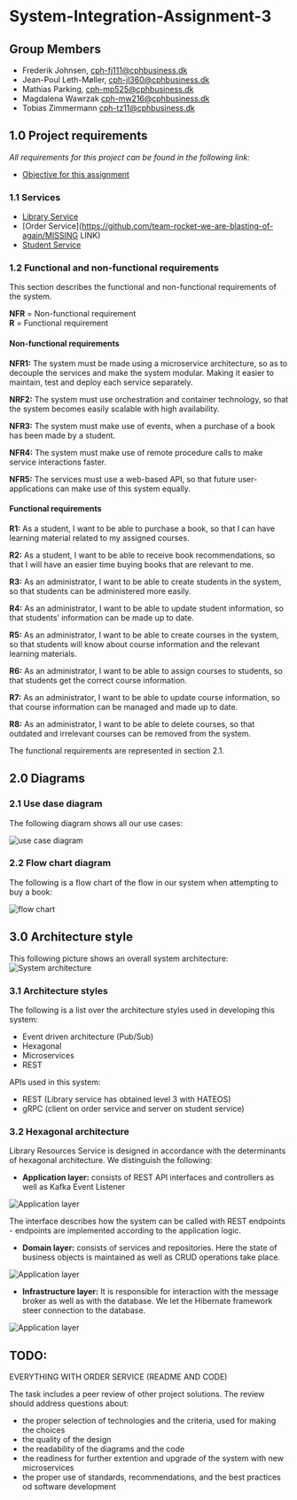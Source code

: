 # System-Integration-Assignment-3

## Group Members

- Frederik Johnsen, cph-fj111@cphbusiness.dk
- Jean-Poul Leth-Møller, cph-jl360@cphbusiness.dk
- Mathias Parking, cph-mp525@cphbusiness.dk
- Magdalena Wawrzak cph-mw216@cphbusiness.dk
- Tobias Zimmermann cph-tz11@cphbusiness.dk

## 1.0 Project requirements
*All requirements for this project can be found in the following link:*  
  
- [Objective for this assignment](./files/A4-MP3.pdf)  
  
### 1.1 Services

- [Library Service](https://github.com/team-rocket-we-are-blasting-of-again/library-resources-service)  
- [Order Service](https://github.com/team-rocket-we-are-blasting-of-again/MISSING LINK)
- [Student Service](https://github.com/team-rocket-we-are-blasting-of-again/sys-3-student-service)  
  
### 1.2 Functional and non-functional requirements
This section describes the functional and non-functional requirements of the system.  
  
**NFR** = Non-functional requirement  
**R** = Functional requirement    
  
#### **Non-functional requirements**   
  
**NFR1:** The system must be made using a microservice architecture, so as to decouple the
services and make the system modular. Making it easier to maintain, test and deploy each
service separately.  
  
**NRF2:** The system must use orchestration and container technology, so that the system
becomes easily scalable with high availability.  
  
**NFR3:** The system must make use of events, when a purchase of a book has been made by
a student.  
  
**NFR4:** The system must make use of remote procedure calls to make service interactions
faster.  
  
**NFR5:** The services must use a web-based API, so that future user-applications can make
use of this system equally.  
  
#### **Functional requirements**  

**R1:** As a student, I want to be able to purchase a book, so that I can have learning material
related to my assigned courses.  
  
**R2:** As a student, I want to be able to receive book recommendations, so that I will have an
easier time buying books that are relevant to me.  
  
**R3:** As an administrator, I want to be able to create students in the system, so that students
can be administered more easily.  
  
**R4:** As an administrator, I want to be able to update student information, so that students’
information can be made up to date.  
  
**R5:** As an administrator, I want to be able to create courses in the system, so that students
will know about course information and the relevant learning materials.  
  
**R6:** As an administrator, I want to be able to assign courses to students, so that students get
the correct course information.  
  
**R7:** As an administrator, I want to be able to update course information, so that course
information can be managed and made up to date.  
  
**R8:** As an administrator, I want to be able to delete courses, so that outdated and irrelevant
courses can be removed from the system.    
  
The functional requirements are represented in section 2.1.  
     
## 2.0 Diagrams  
  
### 2.1 Use dase diagram  
The following diagram shows all our use cases:  
   
![use case diagram](./images/use-case-diagram.png)  

### 2.2 Flow chart diagram
The following is a flow chart of the flow in our system when attempting to buy a book:  

![flow chart](./images/flow-chart.png) 
  
## 3.0 Architecture style  
This following picture shows an overall system architecture:  
![System architecture](./images/Architecture-style.PNG)     
    
### 3.1 Architecture styles  
The following is a list over the architecture styles used in developing this system:  
- Event driven architecture (Pub/Sub)      
- Hexagonal   
- Microservices    
- REST   
    
APIs used in this system:  
- REST (Library service has obtained level 3 with HATEOS)    
- gRPC (client on order service and server on student service)    
  
### 3.2 Hexagonal architecture    
Library Resources Service is designed in accordance with the determinants of hexagonal architecture. We distinguish the following:
    
- **Application layer:** consists of REST API interfaces and controllers as well as Kafka Event Listener
  
![Application layer](./images/application-layer.PNG)  
     
The interface describes how the system can be called with REST endpoints - endpoints  are implemented according to the application logic.   
  
- **Domain layer:** consists of services and repositories. Here the state of business objects is maintained as well as CRUD operations take place.  
  
![Application layer](./images/domain-layer.PNG)  
  
- **Infrastructure layer:**  It is responsible for interaction with the message broker as well as with the database. We let the Hibernate framework steer connection to the database.     
 
![Application layer](./images/infrastructure-layer.PNG)   

## TODO:  
EVERYTHING WITH ORDER SERVICE (README AND CODE)  

The task includes a peer review of other project solutions. The review should address 
questions about:
- the proper selection of technologies and the criteria, used for making the choices
- the quality of the design
- the readability of the diagrams and the code
- the readiness for further extention and upgrade of the system with new 
microservices
- the proper use of standards, recommendations, and the best practices od software 
development